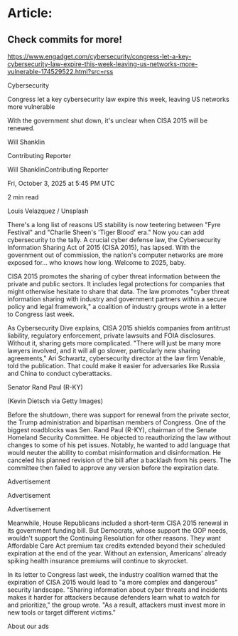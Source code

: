 # Article:

## Check commits for more!
https://www.engadget.com/cybersecurity/congress-let-a-key-cybersecurity-law-expire-this-week-leaving-us-networks-more-vulnerable-174529522.html?src=rss

Cybersecurity

Congress let a key cybersecurity law expire this week, leaving US networks more vulnerable

With the government shut down, it's unclear when CISA 2015 will be renewed.

Will Shanklin

Contributing Reporter

Will ShanklinContributing Reporter

Fri, October 3, 2025 at 5:45 PM UTC

2 min read

Louis Velazquez / Unsplash

There's a long list of reasons US stability is now teetering between "Fyre Festival" and "Charlie Sheen's 'Tiger Blood' era." Now you can add cybersecurity to the tally. A crucial cyber defense law, the Cybersecurity Information Sharing Act of 2015 (CISA 2015), has lapsed. With the government out of commission, the nation's computer networks are more exposed for… who knows how long. Welcome to 2025, baby.

CISA 2015 promotes the sharing of cyber threat information between the private and public sectors. It includes legal protections for companies that might otherwise hesitate to share that data. The law promotes "cyber threat information sharing with industry and government partners within a secure policy and legal framework," a coalition of industry groups wrote in a letter to Congress last week.

As Cybersecurity Dive explains, CISA 2015 shields companies from antitrust liability, regulatory enforcement, private lawsuits and FOIA disclosures. Without it, sharing gets more complicated. "There will just be many more lawyers involved, and it will all go slower, particularly new sharing agreements," Ari Schwartz, cybersecurity director at the law firm Venable, told the publication. That could make it easier for adversaries like Russia and China to conduct cyberattacks.

Senator Rand Paul (R-KY)

(Kevin Dietsch via Getty Images)

Before the shutdown, there was support for renewal from the private sector, the Trump administration and bipartisan members of Congress. One of the biggest roadblocks was Sen. Rand Paul (R-KY), chairman of the Senate Homeland Security Committee. He objected to reauthorizing the law without changes to some of his pet issues. Notably, he wanted to add language that would neuter the ability to combat misinformation and disinformation. He canceled his planned revision of the bill after a backlash from his peers. The committee then failed to approve any version before the expiration date.

Advertisement

Advertisement

Advertisement

Meanwhile, House Republicans included a short-term CISA 2015 renewal in its government funding bill. But Democrats, whose support the GOP needs, wouldn't support the Continuing Resolution for other reasons. They want Affordable Care Act premium tax credits extended beyond their scheduled expiration at the end of the year. Without an extension, Americans' already spiking health insurance premiums will continue to skyrocket.

In its letter to Congress last week, the industry coalition warned that the expiration of CISA 2015 would lead to "a more complex and dangerous" security landscape. "Sharing information about cyber threats and incidents makes it harder for attackers because defenders learn what to watch for and prioritize," the group wrote. "As a result, attackers must invest more in new tools or target different victims."

About our ads